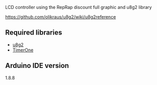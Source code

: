 LCD controller using the RepRap discount full graphic and u8g2 library  

https://github.com/olikraus/u8g2/wiki/u8g2reference

## Required libraries
* [u8g2](https://github.com/olikraus/u8g2)
* [TimerOne](https://github.com/Timeone)

## Arduino IDE version
1.8.8
